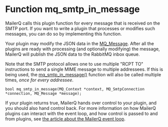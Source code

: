 # Function mq_smtp_in_message

MailerQ calls this plugin function for every message that is received on the SMTP port.
If you want to write a plugin that processes or modifies such messages, you can do so by implementing this function.

Your plugin may modify the JSON data in the [MQ_Message](/documentation/mq_message).
After all the plugins are ready with processing (and optionally modifying) the message, MailerQ will publish the JSON data to the RabbitMQ inbox queue.

Note that the SMTP protocol allows one to use multiple "RCPT TO" instructions to send a single MIME message to multiple addressees. If this is being used, the [mq_smtp_in_message()](/documentation/mq_smtp_in_message) function will also be called multiple times, _once for every addressee_.

```
bool mq_smtp_in_message(MQ_Context *context, MQ_SmtpConnection *connection, MQ_Message *message);

```

If your plugin returns true, MailerQ hands over control to your plugin, and you should also hand control back. For more information on how MailerQ plugins can interact with the event loop, and how control is passed to and from plugins, see [the article about the MailerQ event loop](/documentation/eventloop).